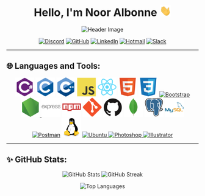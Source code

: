 <h1 align="center">Hello, I'm Noor Albonne <img src="https://raw.githubusercontent.com/ABSphreak/ABSphreak/master/gifs/Hi.gif" width="30px"></h1>

<p align="center">
  <img src="https://raw.githubusercontent.com/halfrost/halfrost/master/icons/header_.png" alt="Header Image"/>
</p>

<p align="center">
  <a href="https://discord.com/users/noor.albonne" target="_blank">
    <img alt="Discord" src="https://img.shields.io/badge/-Discord-5865F2?style=flat-square&logo=Discord&logoColor=white"></a>
  <a href="https://github.com/nooralbonne" target="_blank">
    <img alt="GitHub" src="https://img.shields.io/badge/-@nooralbonne-181717?style=flat-square&logo=GitHub&logoColor=white"></a>
  <a href="https://www.linkedin.com/in/nooralbonne" target="_blank">
    <img alt="LinkedIn" src="https://img.shields.io/badge/-LinkedIn-0077B5?style=flat-square&logo=Linkedin&logoColor=white"></a>
  <a href="mailto:nooralbonne@hotmail.com" target="_blank">
    <img alt="Hotmail" src="https://img.shields.io/badge/Hotmail-0072C6?style=flat-square&logo=Microsoft-Outlook&logoColor=white"></a>
  <a href="https://slack.com" target="_blank">
    <img alt="Slack" src="https://img.shields.io/badge/Slack-4A154B?style=flat-square&logo=Slack&logoColor=white&label=Noor%20Al-bonne"></a>

</p>

---

## 🌐 Languages and Tools:
<p align="center">
   <a href="https://learn.microsoft.com/en-us/dotnet/csharp/" target="_blank"><img src="https://raw.githubusercontent.com/devicons/devicon/master/icons/csharp/csharp-plain.svg" alt="C#" width="50" height="50"/></a>
   <a href="https://devdocs.io/c/" target="_blank"><img src="https://raw.githubusercontent.com/devicons/devicon/master/icons/c/c-original.svg" alt="C" width="50" height="50"/></a>
  <a href="https://devdocs.io/cpp/" target="_blank"><img src="https://raw.githubusercontent.com/devicons/devicon/master/icons/cplusplus/cplusplus-original.svg" alt="C++" width="50" height="50"/></a>
  <a href="https://www.javascript.com/" target="_blank"><img src="https://raw.githubusercontent.com/devicons/devicon/master/icons/javascript/javascript-original.svg" alt="JavaScript" width="50" height="50"/></a>
  <a href="https://reactjs.org/" target="_blank"><img src="https://raw.githubusercontent.com/devicons/devicon/master/icons/react/react-original.svg" alt="ReactJS" width="50" height="50"/></a>
  <a href="https://devdocs.io/html/" target="_blank"><img src="https://raw.githubusercontent.com/devicons/devicon/master/icons/html5/html5-original.svg" alt="HTML5" width="50" height="50"/></a>
  <a href="https://devdocs.io/css/" target="_blank"><img src="https://raw.githubusercontent.com/devicons/devicon/master/icons/css3/css3-original.svg" alt="CSS3" width="50" height="50"/></a>
 <a href="https://getbootstrap.com/" target="_blank"> 
    <img src="https://upload.wikimedia.org/wikipedia/commons/b/b2/Bootstrap_logo.svg" alt="Bootstrap" width="55" height="50"/></a>
<a href="https://nodejs.org/" target="_blank"> 
    <img src="https://raw.githubusercontent.com/devicons/devicon/master/icons/nodejs/nodejs-original.svg" alt="Node.js" width="50" height="50"/>
  </a>
  <a href="https://www.npmjs.com/package/express" target="_blank"><img src="https://raw.githubusercontent.com/devicons/devicon/master/icons/express/express-original-wordmark.svg" alt="ExpressJS" width="50" height="50"/></a>
  <a href="https://www.npmjs.com/" target="_blank"><img src="https://raw.githubusercontent.com/devicons/devicon/master/icons/npm/npm-original-wordmark.svg" alt="NPM" width="50" height="50"/></a>
  <a href="https://git-scm.com/" target="_blank"><img src="https://raw.githubusercontent.com/devicons/devicon/master/icons/git/git-original.svg" alt="Git" width="50" height="50"/></a>
  <a href="https://github.com/" target="_blank"><img src="https://raw.githubusercontent.com/devicons/devicon/master/icons/github/github-original.svg" alt="GitHub" width="50" height="50"/></a>
  <a href="https://www.mongodb.com/" target="_blank"><img src="https://raw.githubusercontent.com/devicons/devicon/master/icons/mongodb/mongodb-original.svg" alt="MongoDB" width="50" height="50"/></a>
  <a href="https://www.postgresql.org/" target="_blank"><img src="https://raw.githubusercontent.com/devicons/devicon/master/icons/postgresql/postgresql-original.svg" alt="PostgreSQL" width="50" height="50"/></a>
  <a href="https://www.mysql.com/" target="_blank"><img src="https://raw.githubusercontent.com/devicons/devicon/master/icons/mysql/mysql-original-wordmark.svg" alt="MySQL" width="50" height="50"/></a>
  <a href="https://postman.com" target="_blank"><img src="https://www.vectorlogo.zone/logos/getpostman/getpostman-icon.svg" alt="Postman" width="50" height="50"/></a>
  <a href="https://www.linux.org/" target="_blank"><img src="https://raw.githubusercontent.com/devicons/devicon/master/icons/linux/linux-original.svg" alt="Linux" width="50" height="50"/></a>
 <a href="https://ubuntu.com/" target="_blank"> 
    <img src="https://assets.ubuntu.com/v1/29985a98-ubuntu-logo32.png" alt="Ubuntu" width="50" height="50"/>
  </a>
 <a href="https://www.adobe.com/products/photoshop.html" target="_blank">
    <img src="https://upload.wikimedia.org/wikipedia/commons/a/af/Adobe_Photoshop_CC_icon.svg" alt="Photoshop" width="50" height="50"/>
  </a>
  <a href="https://www.adobe.com/products/illustrator.html" target="_blank">
    <img src="https://upload.wikimedia.org/wikipedia/commons/f/fb/Adobe_Illustrator_CC_icon.svg" alt="Illustrator" width="50" height="50"/>
  </a>

</p>

---

## ✨ GitHub Stats:
<div align="center">
  <img width="48%" src="https://github-readme-stats.vercel.app/api?username=nooralbonne&show_icons=true&theme=tokyonight" alt="GitHub Stats"/>
  <img width="48%" src="https://github-readme-streak-stats.herokuapp.com/?user=nooralbonne&theme=tokyonight" alt="GitHub Streak"/>
</div>

<p align="center">
  <img src="https://github-readme-stats.vercel.app/api/top-langs/?username=nooralbonne&layout=compact&theme=tokyonight" width="45%" alt="Top Languages"/>
</p>
